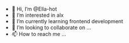 - 👋 Hi, I’m @Ella-hot
- 👀 I’m interested in alx
- 🌱 I’m currently learning frontend development
- 💞️ I’m looking to collaborate on ...
- 📫 How to reach me ...

<!---
Ella-hot/Ella-hot is a ✨ special ✨ repository because its `README.md` (this file) appears on your GitHub profile.
You can click the Preview link to take a look at your changes.
--->
